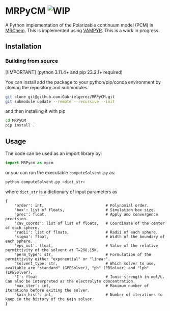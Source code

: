 # MRPyCM ![WIP](https://img.shields.io/badge/-WIP-blue)
A Python implementation of the Polarizable continuum model (PCM) in [MRChem](https://github.com/MRChemSoft/mrchem).
This is implemented using [VAMPYR](https://github.com/MRChemSoft/vampyr).
This is a work in progress.


## Installation
### Building from source

[!IMPORTANT]
(python 3.11.4+ and pip 23.2.1+ required)

You can install add the package to your python/pip/conda environment by cloning the repository and submodules
```bash
git clone git@github.com:Gabrielgerez/MRPyCM.git
git submodule update --remote --recursive --init
```
and then installing it with pip 

```bash
cd MRPyCM
pip install .
``` 

## Usage
The code can be used as an import library by:
``` python
import MRPycm as mpcm
```
or you can run the executable `computeSolvent.py` as:

```bash
python computeSolvent.py <dict_str>
```

where `dict_str` is a dictionary of input parameters as

```
{
    'order': int,                           # Polynomial order.
    'box': list of floats,                  # Simulation box size.
    'prec': float,                          # Apply and convergence precision.
    'cav_coords': list of list of floats,   # Coordinate of the center of each sphere.
    'radii': list of floats,                # Radii of each sphere.
    'sigma': float,                         # Width of the boundary of each sphere.
    'eps_out': float,                       # Value of the relative permittivity of the solvent at T=298.15K.
    'perm_type': str,                       # Formulation of the permittivity either "exponential" or "linear".
    'solvent_type: str,                     # Which solver to use, avaliable are "standard" (GPESolver), "pb" (PBSolver) and "lpb" (LPBSolver).
    'I': float                              # Ionic strength in mol/L. Can also be interpreted as the electrolyte concentration.
    'max_iter': int,                        # Maximum number of iterations before exiting the solver.
    'kain_hist': int,                       # Number of iterations to keep in the history of the Kain solver.
}
```
